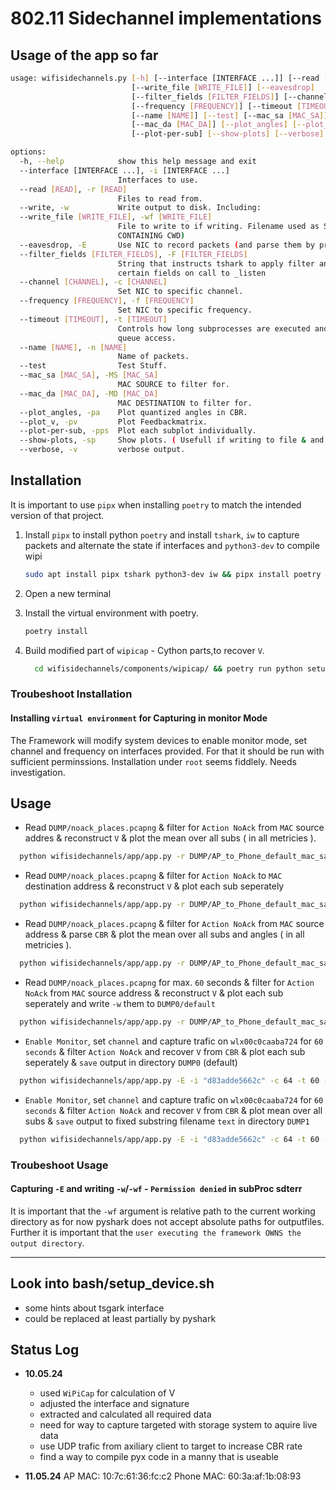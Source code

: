 # 802.11 Sidechannel implementations

## Usage of the app so far

```bash
usage: wifisidechannels.py [-h] [--interface [INTERFACE ...]] [--read [READ]] [--write]
                           [--write_file [WRITE_FILE]] [--eavesdrop]
                           [--filter_fields [FILTER_FIELDS]] [--channel [CHANNEL]]
                           [--frequency [FREQUENCY]] [--timeout [TIMEOUT]]
                           [--name [NAME]] [--test] [--mac_sa [MAC_SA]]
                           [--mac_da [MAC_DA]] [--plot_angles] [--plot_v]
                           [--plot-per-sub] [--show-plots] [--verbose]

options:
  -h, --help            show this help message and exit
  --interface [INTERFACE ...], -i [INTERFACE ...]
                        Interfaces to use.
  --read [READ], -r [READ]
                        Files to read from.
  --write, -w           Write output to disk. Including:
  --write_file [WRITE_FILE], -wf [WRITE_FILE]
                        File to write to if writing. Filename used as Substring. ( ONLY RELATIVE PATH'S or PATH'S
                        CONTAINING CWD)
  --eavesdrop, -E       Use NIC to record packets (and parse them by preset).
  --filter_fields [FILTER_FIELDS], -F [FILTER_FIELDS]
                        String that instructs tshark to apply filter and display
                        certain fields on call to _listen
  --channel [CHANNEL], -c [CHANNEL]
                        Set NIC to specific channel.
  --frequency [FREQUENCY], -f [FREQUENCY]
                        Set NIC to specific frequency.
  --timeout [TIMEOUT], -t [TIMEOUT]
                        Controls how long subprocesses are executed and timeout for
                        queue access.
  --name [NAME], -n [NAME]
                        Name of packets.
  --test                Test Stuff.
  --mac_sa [MAC_SA], -MS [MAC_SA]
                        MAC SOURCE to filter for.
  --mac_da [MAC_DA], -MD [MAC_DA]
                        MAC DESTINATION to filter for.
  --plot_angles, -pa    Plot quantized angles in CBR.
  --plot_v, -pv         Plot Feedbackmatrix.
  --plot-per-sub, -pps  Plot each subplot individually.
  --show-plots, -sp     Show plots. ( Usefull if writing to file & and plotting.)
  --verbose, -v         verbose output.

```

## Installation

It is important to use `pipx` when installing `poetry` to match the intended version of that project.

1) Install `pipx` to install python `poetry` and install `tshark`, `iw` to capture packets and alternate the state if interfaces and `python3-dev` to compile wipi

    ```bash
    sudo apt install pipx tshark python3-dev iw && pipx install poetry && pipx ensurepath
    ```

2) Open a new terminal
3) Install the virtual environment with poetry.

    ```bash
    poetry install
    ```

4) Build modified part of `wipicap` - Cython parts,to recover `V`.

    ```bash
      cd wifisidechannels/components/wipicap/ && poetry run python setup.py build_ext --inplace && cd ../../../../
    ```

### Troubeshoot Installation

#### Installing `virtual environment` for Capturing in monitor Mode
  
  The Framework will modify system devices to enable monitor mode, set channel and frequency on interfaces provided. For that it should be run with sufficient perminssions.
  Installation under `root` seems fiddlely. Needs investigation.

## Usage

- Read `DUMP/noack_places.pcapng` & filter for `Action NoAck` from `MAC` source addres & reconstruct `V` & plot the mean over all subs ( in all metricies ).

```bash
  python wifisidechannels/app/app.py -r DUMP/AP_to_Phone_default_mac_sa_127c6136fcc2_capture.pcapng --mac_sa "127c6136fcc2" -pv
```

- Read `DUMP/noack_places.pcapng` & filter for `Action NoAck` to `MAC` destination address & reconstruct `V` & plot each sub seperately

```bash
  python wifisidechannels/app/app.py -r DUMP/AP_to_Phone_default_mac_sa_127c6136fcc2_capture.pcapng --mac_da "d83adde5662c" -pv -pps
```

- Read `DUMP/noack_places.pcapng` & filter for `Action NoAck` from `MAC` source address & parse `CBR` & plot the mean over all subs and angles ( in all metricies ).

```bash
  python wifisidechannels/app/app.py -r DUMP/AP_to_Phone_default_mac_sa_127c6136fcc2_capture.pcapng --mac_sa "127c6136fcc2" -pa 
```

- Read `DUMP/noack_places.pcapng` for max. `60` seconds & filter for `Action NoAck` from `MAC` source address & reconstruct `V` & plot each sub seperately and write `-w` them to `DUMP0/default`

```bash
  python wifisidechannels/app/app.py -r DUMP/AP_to_Phone_default_mac_sa_127c6136fcc2_capture.pcapng -pv -t 60 -w --mac_sa "127c6136fcc2" -dsd DUMP0/default/
```

- `Enable Monitor`, set `channel` and capture trafic on `wlx00c0caaba724` for `60 seconds` & filter `Action NoAck` and recover `V` from `CBR` & plot each sub seperately & `save` output in directory `DUMP0` (default)

```bash
  python wifisidechannels/app/app.py -E -i "d83adde5662c" -c 64 -t 60 -pv -pps -w
```

- `Enable Monitor`, set `channel` and capture trafic on `wlx00c0caaba724` for `60 seconds` & filter `Action NoAck` and recover `V` from `CBR` & plot mean over all subs & `save` output to fixed substring filename `text` in directory `DUMP1`

```bash
  python wifisidechannels/app/app.py -E -i "d83adde5662c" -c 64 -t 60 -pv -pps -w -wf "test" -dsd `DUMP1`
```

### Troubeshoot Usage

#### Capturing `-E` and writing `-w`/`-wf` - `Permission denied` in subProc sdterr

  It is important that the `-wf` argument is relative path to the current working directory as for now pyshark does not accept absolute paths for outputfiles.
  Further it is important that the `user executing the framework OWNS the output directory`.

____

## Look into bash/setup_device.sh

- some hints about tsgark interface
- could be replaced at least partially by pyshark

## Status Log

- **10.05.24**
  - used `WiPiCap` for calculation of V
  - adjusted the interface and signature
  - extracted and calculated all required data
  - need for way to capture targeted with storage system to aquire live data
  - use UDP trafic from axiliary client to target to increase CBR rate
  - find a way to compile pyx code in a manny that is useable

- **11.05.24**
  AP MAC:     10:7c:61:36:fc:c2
  Phone MAC:  60:3a:af:1b:08:93

